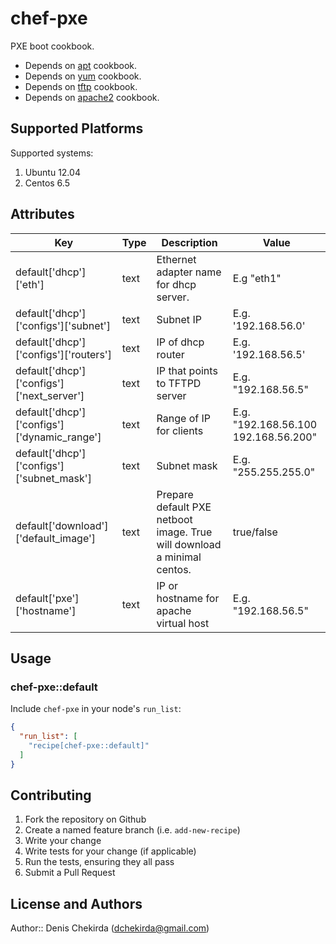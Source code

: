 # chef-pxe

PXE boot cookbook.
* Depends on [apt](https://supermarket.getchef.com/cookbooks/apt) cookbook.
* Depends on [yum](https://supermarket.getchef.com/cookbooks/yum) cookbook.
* Depends on [tftp](https://supermarket.getchef.com/cookbooks/tftp) cookbook.
* Depends on [apache2](https://supermarket.getchef.com/cookbooks/apache2) cookbook.

## Supported Platforms
Supported systems:
<ol>
  <li>Ubuntu 12.04</li>
  <li>Centos 6.5</li>
</ol>

## Attributes

| Key | Type | Description | Value |
|-----|------|-------------|-------|
| default['dhcp']['eth'] | text | Ethernet adapter name for dhcp server. | E.g "eth1" |
| default['dhcp']['configs']['subnet'] | text | Subnet IP | E.g. '192.168.56.0' |
| default['dhcp']['configs']['routers'] | text | IP of dhcp router | E.g. '192.168.56.5' |
| default['dhcp']['configs']['next_server'] | text | IP that points to TFTPD server | E.g. "192.168.56.5" |
| default['dhcp']['configs']['dynamic_range'] | text | Range of IP for clients | E.g. "192.168.56.100 192.168.56.200" |
| default['dhcp']['configs']['subnet_mask'] | text | Subnet mask | E.g. "255.255.255.0" |
| default['download']['default_image'] | text | Prepare default PXE netboot image. True will download a minimal centos. | true/false |
| default['pxe']['hostname'] | text | IP or hostname for apache virtual host | E.g. "192.168.56.5" |

## Usage

### chef-pxe::default

Include `chef-pxe` in your node's `run_list`:

```json
{
  "run_list": [
    "recipe[chef-pxe::default]"
  ]
}
```

## Contributing

1. Fork the repository on Github
2. Create a named feature branch (i.e. `add-new-recipe`)
3. Write your change
4. Write tests for your change (if applicable)
5. Run the tests, ensuring they all pass
6. Submit a Pull Request

## License and Authors

Author:: Denis Chekirda (dchekirda@gmail.com)
